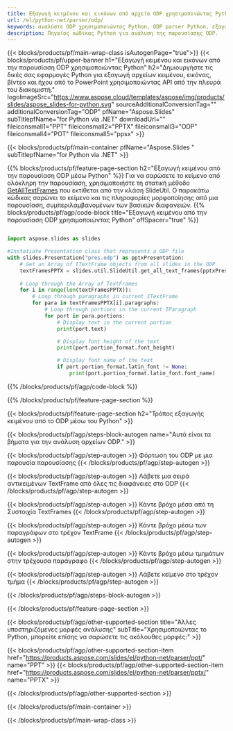 ```yaml
---
title: Εξαγωγή κειμένου και εικόνων από αρχεία ODP χρησιμοποιώντας Python
url: /el/python-net/parser/odp/
keywords: αναλύστε ODP χρησιμοποιώντας Python, ODP parser Python, εξαγωγή δεδομένων από ODP στο Python, εξαγωγή κειμένου από ODP χρησιμοποιώντας Python, εξαγωγή εικόνων από ODP χρησιμοποιώντας Python
description: Πηγαίος κώδικας Python για ανάλυση της παρουσίασης ODP.
---
```


{{< blocks/products/pf/main-wrap-class isAutogenPage="true">}}
{{< blocks/products/pf/upper-banner h1="Εξαγωγή κειμένου και εικόνων από την παρουσίαση ODP χρησιμοποιώντας Python" h2="Δημιουργήστε τις δικές σας εφαρμογές Python για εξαγωγή αρχείων κειμένου, εικόνας, βίντεο και ήχου από το PowerPoint χρησιμοποιώντας API από την πλευρά του διακομιστή." logoImageSrc="https://www.aspose.cloud/templates/aspose/img/products/slides/aspose_slides-for-python.svg" sourceAdditionalConversionTag="" additionalConversionTag="ODP" pfName="Aspose.Slides" subTitlepfName="for Python via .NET" downloadUrl="" fileiconsmall1="PPT" fileiconsmall2="PPTX" fileiconsmall3="ODP" fileiconsmall4="POT" fileiconsmall5="ppsx" >}}

{{< blocks/products/pf/main-container pfName="Aspose.Slides " subTitlepfName="for Python via .NET" >}}

{{% blocks/products/pf/feature-page-section  h2="Εξαγωγή κειμένου από την παρουσίαση ODP μέσω Python" %}}
Για να σαρώσετε το κείμενο από ολόκληρη την παρουσίαση, χρησιμοποιήστε τη στατική μέθοδο [GetAllTextFrames](https://reference.aspose.com/slides/python-net/aspose.slides.util/slideutil/) που εκτίθεται από την κλάση SlideUtil. Ο παρακάτω κώδικας σαρώνει το κείμενο και τις πληροφορίες μορφοποίησης από μια παρουσίαση, συμπεριλαμβανομένων των βασικών διαφανειών.
{{% blocks/products/pf/agp/code-block title="Εξαγωγή κειμένου από την παρουσίαση ODP χρησιμοποιώντας Python" offSpacer="true" %}}

```py

import aspose.slides as slides

#Instatiate Presentation class that represents a ODP file
with slides.Presentation("pres.odp") as pptxPresentation:
    # Get an Array of ITextFrame objects from all slides in the ODP
    textFramesPPTX = slides.util.SlideUtil.get_all_text_frames(pptxPresentation, True)
    
    # Loop through the Array of TextFrames
    for i in range(len(textFramesPPTX)):
	    # Loop through paragraphs in current ITextFrame
        for para in textFramesPPTX[i].paragraphs:
            # Loop through portions in the current IParagraph
            for port in para.portions:
			    # Display text in the current portion
                print(port.text)

    			# Display font height of the text
                print(port.portion_format.font_height)

			    # Display font name of the text
                if port.portion_format.latin_font != None:
                    print(port.portion_format.latin_font.font_name)
```

{{% /blocks/products/pf/agp/code-block %}}

{{% /blocks/products/pf/feature-page-section %}}

{{< blocks/products/pf/feature-page-section  h2="Τρόπος εξαγωγής κειμένου από το ODP μέσω του Python" >}}

{{< blocks/products/pf/agp/steps-block-autogen name="Αυτά είναι τα βήματα για την ανάλυση αρχείων ODP." >}}

{{< blocks/products/pf/agp/step-autogen >}}
Φόρτωση του ODP με μια παρουσία παρουσίασης
{{< /blocks/products/pf/agp/step-autogen >}}

{{< blocks/products/pf/agp/step-autogen >}}
Λάβετε μια σειρά αντικειμένων TextFrame από όλες τις διαφάνειες στο ODP
{{< /blocks/products/pf/agp/step-autogen >}}

{{< blocks/products/pf/agp/step-autogen >}}
Κάντε βρόχο μέσα από τη Συστοιχία TextFrames
{{< /blocks/products/pf/agp/step-autogen >}}

{{< blocks/products/pf/agp/step-autogen >}}
Κάντε βρόχο μέσω των παραγράφων στο τρέχον TextFrame
{{< /blocks/products/pf/agp/step-autogen >}}

{{< blocks/products/pf/agp/step-autogen >}}
Κάντε βρόχο μέσω τμημάτων στην τρέχουσα παράγραφο
{{< /blocks/products/pf/agp/step-autogen >}}

{{< blocks/products/pf/agp/step-autogen >}}
Λάβετε κείμενο στο τρέχον τμήμα
{{< /blocks/products/pf/agp/step-autogen >}}

{{< /blocks/products/pf/agp/steps-block-autogen >}}

{{< /blocks/products/pf/feature-page-section >}}

{{< blocks/products/pf/agp/other-supported-section title="Άλλες υποστηριζόμενες μορφές ανάλυσης" subTitle="Χρησιμοποιώντας το Python, μπορείτε επίσης να σαρώσετε τις ακόλουθες μορφές:" >}}

{{< blocks/products/pf/agp/other-supported-section-item href="https://products.aspose.com/slides/el/python-net/parser/ppt/" name="PPT" >}}
{{< blocks/products/pf/agp/other-supported-section-item href="https://products.aspose.com/slides/el/python-net/parser/pptx/" name="PPTX" >}}


{{< /blocks/products/pf/agp/other-supported-section >}}

{{< /blocks/products/pf/main-container >}}
    
{{< /blocks/products/pf/main-wrap-class >}}